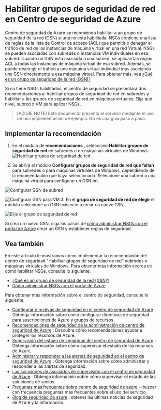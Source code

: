 <properties
   pageTitle="Habilitar grupos de seguridad de red en Centro de seguridad de Azure | Microsoft Azure"
   description="Este documento muestra cómo implementar la recomendación del centro de seguridad de Azure **Habilitar grupos de seguridad de red**."
   services="security-center"
   documentationCenter="na"
   authors="TerryLanfear"
   manager="MBaldwin"
   editor=""/>

<tags
   ms.service="security-center"
   ms.devlang="na"
   ms.topic="article"
   ms.tgt_pltfrm="na"
   ms.workload="na"
   ms.date="07/29/2016"
   ms.author="terrylan"/>

# <a name="enable-network-security-groups-in-azure-security-center"></a>Habilitar grupos de seguridad de red en Centro de seguridad de Azure

Centro de seguridad de Azure se recomienda habilitar a un grupo de seguridad de la red (GSN) si una no está habilitada. NSGs contiene una lista de reglas de la lista de Control de acceso (ACL) que permitir o denegar el tráfico de red de las instancias de máquina virtual en una red Virtual. NSGs se pueden asociadas con subredes o instancias VM individuales en esa subred. Cuando un GSN está asociada a una subred, se aplican las reglas ACL a todas las instancias de máquina virtual de esa subred. Además, se puede restringir el tráfico a una máquina virtual individual más asociando una GSN directamente a esa máquina virtual. Para obtener más, vea [¿Qué es un grupo de seguridad de la red (GSN)?](../virtual-network/virtual-networks-nsg.md)

Si no tiene NSGs habilitados, el centro de seguridad se presentará dos recomendaciones a: habilitar grupos de seguridad de red en subredes y habilitar a los grupos de seguridad de red en máquinas virtuales. Elija qué nivel, subred o VM para aplicar NSGs.


> [AZURE.NOTE] Este documento presenta el servicio mediante el uso de una implementación de ejemplo.  No es una guía paso a paso.

## <a name="implement-the-recommendation"></a>Implementar la recomendación

1. En el módulo de **recomendaciones** , seleccione **Habilitar grupos de seguridad de red** en subredes o en máquinas virtuales de Windows.
![Habilitar grupos de seguridad de red][1]

2. Se abrirá el módulo **Configurar grupos de seguridad de red que faltan** para subredes o para máquinas virtuales de Windows, dependiendo de la recomendación que haya seleccionado. Seleccione una subred o una máquina virtual para configurar un GSN en.

  ![Configurar GSN de subred][2]

  ![Configurar GSN para VM][3]
3. En el **grupo de seguridad de red de elegir** el módulo seleccione un GSN existente o crear un nuevo GSN.

  ![Elija el grupo de seguridad de red][4]

Si crea un nuevo GSN, siga los pasos de [cómo administrar NSGs con el portal de Azure](../virtual-network/virtual-networks-create-nsg-arm-pportal.md) crear un GSN y establecer reglas de seguridad.

## <a name="see-also"></a>Vea también

En este artículo le mostramos cómo implementar la recomendación del centro de seguridad "Habilitar grupos de seguridad de red" subredes o máquinas virtuales de Windows. Para obtener más información acerca de cómo habilitar NSGs, consulte lo siguiente:

- [¿Qué es un grupo de seguridad de la red (GSN)?](../virtual-network/virtual-networks-nsg.md)
- [Cómo administrar NSGs con el portal de Azure](../virtual-network/virtual-networks-create-nsg-arm-pportal.md)

Para obtener más información sobre el centro de seguridad, consulte lo siguiente:

- [Configurar directivas de seguridad en el centro de seguridad de Azure](security-center-policies.md) : Obtenga información sobre cómo configurar directivas de seguridad para suscripciones de Azure y grupos de recursos.
- [Recomendaciones de seguridad de la administración de centro de seguridad de Azure](security-center-recommendations.md) : Descubra cómo recomendaciones ayudar a proteger los recursos de Azure.
- [Supervisión del estado de seguridad del centro de seguridad de Azure](security-center-monitoring.md) : Obtenga información sobre cómo supervisar el estado de los recursos de Azure.
- [Administrar y responder a las alertas de seguridad en el centro de seguridad de Azure](security-center-managing-and-responding-alerts.md) : Obtenga información sobre cómo administrar y responder a las alertas de seguridad.
- [Las soluciones de asociados de supervisión con el centro de seguridad de Azure](security-center-partner-solutions.md) : Obtenga información sobre cómo supervisar el estado de las soluciones de socios.
- [Preguntas más frecuentes sobre centro de seguridad de azure](security-center-faq.md) --buscar con frecuencia preguntas más frecuentes sobre el uso del servicio.
- [Blog de seguridad de azure](http://blogs.msdn.com/b/azuresecurity/) : obtener las últimas noticias de seguridad de Azure y la información.

<!--Image references-->
[1]: ./media/security-center-enable-nsg/enable-nsg.png
[2]:./media/security-center-enable-nsg/configure-nsg-for-subnet.png
[3]: ./media/security-center-enable-nsg/configure-nsg-for-vm.png
[4]: ./media/security-center-enable-nsg/choose-nsg.png

